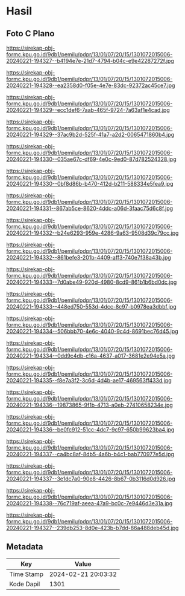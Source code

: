 # Hasil

## Foto C Plano

https://sirekap-obj-formc.kpu.go.id/9db1/pemilu/pdpr/13/01/07/20/15/1301072015006-20240221-194327--b4194e7e-21d7-4794-b04c-e9e42287272f.jpg

https://sirekap-obj-formc.kpu.go.id/9db1/pemilu/pdpr/13/01/07/20/15/1301072015006-20240221-194328--ea2358d0-f05e-4e7e-83dc-92372ac45ce7.jpg

https://sirekap-obj-formc.kpu.go.id/9db1/pemilu/pdpr/13/01/07/20/15/1301072015006-20240221-194329--ecc1def6-7aab-465f-9724-7a63af1e4cad.jpg

https://sirekap-obj-formc.kpu.go.id/9db1/pemilu/pdpr/13/01/07/20/15/1301072015006-20240221-194329--37ac9b2d-525f-41a7-a2d2-0065471860b4.jpg

https://sirekap-obj-formc.kpu.go.id/9db1/pemilu/pdpr/13/01/07/20/15/1301072015006-20240221-194330--035ae67c-df69-4e0c-9ed0-87d782524328.jpg

https://sirekap-obj-formc.kpu.go.id/9db1/pemilu/pdpr/13/01/07/20/15/1301072015006-20240221-194330--0bf8d86b-b470-412d-b211-588334e5fea9.jpg

https://sirekap-obj-formc.kpu.go.id/9db1/pemilu/pdpr/13/01/07/20/15/1301072015006-20240221-194331--867ab5ce-8620-4ddc-a06d-3faac75d6c8f.jpg

https://sirekap-obj-formc.kpu.go.id/9db1/pemilu/pdpr/13/01/07/20/15/1301072015006-20240221-194332--b24e6293-959e-4286-9a63-9508d39c79cc.jpg

https://sirekap-obj-formc.kpu.go.id/9db1/pemilu/pdpr/13/01/07/20/15/1301072015006-20240221-194332--861befe3-201b-4409-aff3-740e7f38a43b.jpg

https://sirekap-obj-formc.kpu.go.id/9db1/pemilu/pdpr/13/01/07/20/15/1301072015006-20240221-194333--7d0abe49-920d-4980-8cd9-861b1b6bd0dc.jpg

https://sirekap-obj-formc.kpu.go.id/9db1/pemilu/pdpr/13/01/07/20/15/1301072015006-20240221-194333--448ed750-553d-4dcc-8c97-b0978ea3dbbf.jpg

https://sirekap-obj-formc.kpu.go.id/9db1/pemilu/pdpr/13/01/07/20/15/1301072015006-20240221-194334--506bbb70-4e6c-4040-9c4d-8691bec76d45.jpg

https://sirekap-obj-formc.kpu.go.id/9db1/pemilu/pdpr/13/01/07/20/15/1301072015006-20240221-194334--0dd9c4db-c16a-4637-a017-3681e2e94e5a.jpg

https://sirekap-obj-formc.kpu.go.id/9db1/pemilu/pdpr/13/01/07/20/15/1301072015006-20240221-194335--f8e7a3f2-3c6d-4d4b-ae17-469563ff433d.jpg

https://sirekap-obj-formc.kpu.go.id/9db1/pemilu/pdpr/13/01/07/20/15/1301072015006-20240221-194336--19873865-9f1b-4713-a0eb-27410658234e.jpg

https://sirekap-obj-formc.kpu.go.id/9db1/pemilu/pdpr/13/01/07/20/15/1301072015006-20240221-194336--be0fc912-51cc-4dc7-9c97-650b99623ba4.jpg

https://sirekap-obj-formc.kpu.go.id/9db1/pemilu/pdpr/13/01/07/20/15/1301072015006-20240221-194337--ca4bc8af-8db5-4a6b-b4c1-bab770977e5d.jpg

https://sirekap-obj-formc.kpu.go.id/9db1/pemilu/pdpr/13/01/07/20/15/1301072015006-20240221-194337--3e1dc7a0-90e8-4426-8b67-0b3116d0d926.jpg

https://sirekap-obj-formc.kpu.go.id/9db1/pemilu/pdpr/13/01/07/20/15/1301072015006-20240221-194338--76c719af-aeea-47a9-bc0c-7e9446d3e31a.jpg

https://sirekap-obj-formc.kpu.go.id/9db1/pemilu/pdpr/13/01/07/20/15/1301072015006-20240221-194327--239db253-8d0e-423b-b7dd-86a488deb45d.jpg


## Metadata

| Key        | Value               |
| ---------- | ------------------- |
| Time Stamp | 2024-02-21 20:03:32 |
| Kode Dapil | 1301                |



